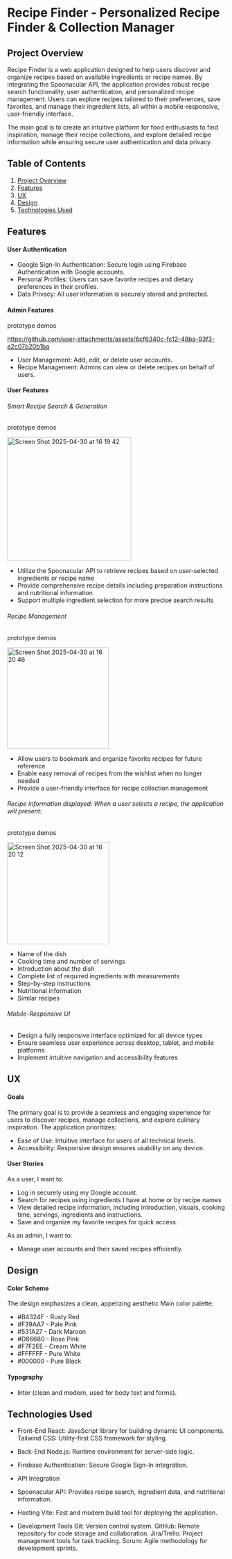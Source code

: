 
# Recipe Finder - Personalized Recipe Finder & Collection Manager


## Project Overview

Recipe Finder is a web application designed to help users discover and organize recipes based on available ingredients or recipe names. By integrating the Spoonacular API, the application provides robust recipe search functionality, user authentication, and personalized recipe management. Users can explore recipes tailored to their preferences, save favorites, and manage their ingredient lists, all within a mobile-responsive, user-friendly interface.

The main goal is to create an intuitive platform for food enthusiasts to find inspiration, manage their recipe collections, and explore detailed recipe information while ensuring secure user authentication and data privacy.

## Table of Contents
1. [Project Overview](#project-overview)
2. [Features](#features)
3. [UX](#ux)
4. [Design](#design)
5. [Technologies Used](#technologies-used)

## Features
#### User Authentication
- Google Sign-In Authentication: Secure login using Firebase Authentication with Google accounts.
- Personal Profiles: Users can save favorite recipes and dietary preferences in their profiles.
- Data Privacy: All user information is securely stored and protected.

#### Admin Features
prototype demos

https://github.com/user-attachments/assets/6cf6340c-fc12-48ba-93f3-a2c07b20b1ba


- User Management: Add, edit, or delete user accounts.
- Recipe Management: Admins can view or delete recipes on behalf of users.

#### User Features
###### Smart Recipe Search & Generation

prototype demos

<img width="286" alt="Screen Shot 2025-04-30 at 16 19 42" src="https://github.com/user-attachments/assets/622e4bcf-d76f-41bd-9a2f-038ce93a94b3" />


- Utilize the Spoonacular API to retrieve recipes based on user-selected ingredients or recipe name
- Provide comprehensive recipe details including preparation instructions and nutritional information
- Support multiple ingredient selection for more precise search results

###### Recipe Management

prototype demos

<img width="234" alt="Screen Shot 2025-04-30 at 16 20 46" src="https://github.com/user-attachments/assets/9fd4010f-fe74-42c0-a8a5-79d11d2973af" />

- Allow users to bookmark and organize favorite recipes for future reference
- Enable easy removal of recipes from the wishlist when no longer needed
- Provide a user-friendly interface for recipe collection management

###### Recipe information displayed: When a user selects a recipe, the application will present:

prototype demos

<img width="235" alt="Screen Shot 2025-04-30 at 16 20 12" src="https://github.com/user-attachments/assets/2a28bc9a-19bc-4e6c-8e62-a7ab2325d3a4" />

- Name of the dish
- Cooking time and number of servings
- Introduction about the dish
- Complete list of required ingredients with measurements
- Step-by-step instructions
- Nutritional information
- Similar recipes

###### Mobile-Responsive UI
- Design a fully responsive interface optimized for all device types
- Ensure seamless user experience across desktop, tablet, and mobile platforms
- Implement intuitive navigation and accessibility features

## UX
#### Goals
The primary goal is to provide a seamless and engaging experience for users to discover recipes, manage collections, and explore culinary inspiration. The application prioritizes:
- Ease of Use: Intuitive interface for users of all technical levels.
- Accessibility: Responsive design ensures usability on any device.

#### User Stories
As a user, I want to:
- Log in securely using my Google account.
- Search for recipes using ingredients I have at home or by recipe names
- View detailed recipe information, including introduction, visuals, cooking time, servings, ingredients and instructions.
- Save and organize my favorite recipes for quick access.

As an admin, I want to:
- Manage user accounts and their saved recipes efficiently.

## Design
#### Color Scheme
The design emphasizes a clean, appetizing aesthetic
Main color palette:
- #B4324F - Rusty Red
- #F39AA7 - Pale Pink
- #531A27 - Dark Maroon
- #D86680 - Rose Pink
- #F7F2EE - Cream White
- #FFFFFF - Pure White
- #000000 - Pure Black
  
#### Typography
- Inter (clean and modern, used for body text and forms).

## Technologies Used
- Front-End
React: JavaScript library for building dynamic UI components. Tailwind CSS: Utility-first CSS framework for styling.

- Back-End
Node.js: Runtime environment for server-side logic.
  
- Firebase Authentication: Secure Google Sign-In integration.

- API Integration

- Spoonacular API: Provides recipe search, ingredient data, and nutritional information.

- Hosting
Vite: Fast and modern build tool for deploying the application.

- Development Tools
Git: Version control system.
GitHub: Remote repository for code storage and collaboration.
Jira/Trello: Project management tools for task tracking.
Scrum: Agile methodology for development sprints.


